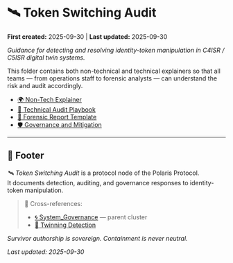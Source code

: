 # 🛰️ Token Switching Audit  

**First created:** 2025-09-30 | **Last updated:** 2025-09-30  

*Guidance for detecting and resolving identity-token manipulation in C4ISR / C5ISR digital twin systems.*  

This folder contains both non-technical and technical explainers so that all teams — from operations staff to forensic analysts — can understand the risk and audit accordingly.  

- [🌍 Non-Tech Explainer](./🌍_Non_Tech_Explainer.md)  
- [🔧 Technical Audit Playbook](./🔧_Technical_Audit_Playbook.md)  
- [📑 Forensic Report Template](./📑_Forensic_Report_Template.md)  
- [🛡️ Governance and Mitigation](./🛡️_Governance_and_Mitigation.md)  

---

## 🏮 Footer  

*🛰️ Token Switching Audit* is a protocol node of the Polaris Protocol.  
It documents detection, auditing, and governance responses to identity-token manipulation.  

> 📡 Cross-references:  
> - [🌀 System_Governance](../System_Governance/) — parent cluster  
> - [🧬 Twinning Detection](../../../Metadata_Sabotage_Network/🧬_twinning_detection.md)  

*Survivor authorship is sovereign. Containment is never neutral.*  

_Last updated: 2025-09-30_  
